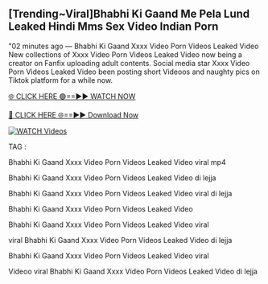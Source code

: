 ## [Trending~Viral]Bhabhi Ki Gaand Me Pela Lund Leaked Hindi Mms Sex Video Indian Porn


"02 minutes ago —  Bhabhi Ki Gaand Xxxx Video Porn Videos Leaked Video New collections of   Xxxx Video Porn Videos Leaked Video now being a creator on Fanfix uploading adult contents. Social media star   Xxxx Video Porn Videos Leaked Video been posting short Videoos and naughty pics on Tiktok platform for a while now.


[🌐 CLICK HERE 🟢==►► WATCH NOW](https://cutt.ly/mrqM9kNd)

[🔴 CLICK HERE 🌐==►► Download Now](https://cutt.ly/mrqM9kNd)

[![WATCH Videos](https://i.imgur.com/dJHk4Zq.gif)](https://cutt.ly/mrqM9kNd)


TAG :

Bhabhi Ki Gaand Xxxx Video Porn Videos Leaked Video viral mp4

Bhabhi Ki Gaand Xxxx Video Porn Videos Leaked Video di lejja

Bhabhi Ki Gaand Xxxx Video Porn Videos Leaked Video viral di lejja

Bhabhi Ki Gaand Xxxx Video Porn Videos Leaked Video

Bhabhi Ki Gaand Xxxx Video Porn Videos Leaked Video viral

viral Bhabhi Ki Gaand Xxxx Video Porn Videos Leaked Video di lejja

Bhabhi Ki Gaand Xxxx Video Porn Videos Leaked Video viral

Videoo viral Bhabhi Ki Gaand Xxxx Video Porn Videos Leaked Video di lejja
